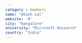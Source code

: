 ```yaml
---
category : members
name: "Akash Lal" 
website: '#'
city: "Bangalore"
university: "Microsoft Research"
country: "India"
---
```


